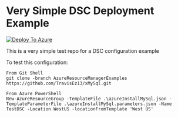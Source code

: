 # Very Simple DSC Deployment Example

[![Deploy To Azure](http://azuredeploy.net/deploybutton.png)](https://portal.azure.com/#create/Microsoft.Template/uri/https%3A%2F%2Fraw.githubusercontent.com%2FTravisEz13%2FxMySql%2FAzureResourceManagerExamples%2FExamples%2FAzure%2FazureInstallMySql.json)

This is a very simple test repo for a DSC configuration example

To test this configuration:

    From Git Shell
    git clone -branch AzureResourceManagerExamples https://github.com/TravisEz13/xMySql.git
    
    From Azure PowerShell
    New-AzureResourceGroup -TemplateFile .\azureInstallMySql.json -TemplateParameterFile .\azureInstallMySql.parameters.json -Name TestDSC -Location WestUS -locationFromTemplate 'West US'
